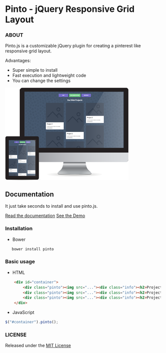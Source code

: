 # Pinto - jQuery Responsive Grid Layout

### ABOUT

Pinto.js is a customizable jQuery plugin for creating a pinterest like responsive grid layout.

Advantages:
- Super simple to install
- Fast execution and lightweight code
- You can change the settings

![](images/preview.png)

## Documentation

It just take seconds to install and use pinto.js.

[Read the documentation](http://avirtum.com/item/36/pinto-jquery-responsive-grid-layout-plugin/)
[See the Demo](http://avirtum.com/preview/?item=pinto)

### Installation

- Bower

```bash
   bower install pinto
```

### Basic usage

- HTML

```html
    <div id="container">
        <div class="pinto"><img src="..."><div class="info"><h2>Project 1</h2></div></div>
        <div class="pinto"><img src="..."><div class="info"><h2>Project 2</h2></div></div>
        <div class="pinto"><img src="..."><div class="info"><h2>Project 3</h2></div></div>
    </div>
```

- JavaScript

```javascript
$("#container").pinto();
```


### LICENSE

Released under the [MIT License](http://www.opensource.org/licenses/mit-license.php)